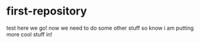 # first-repository
test
here we go!
now we need to do some other stuff
so know i am putting more cool stuff in! 

